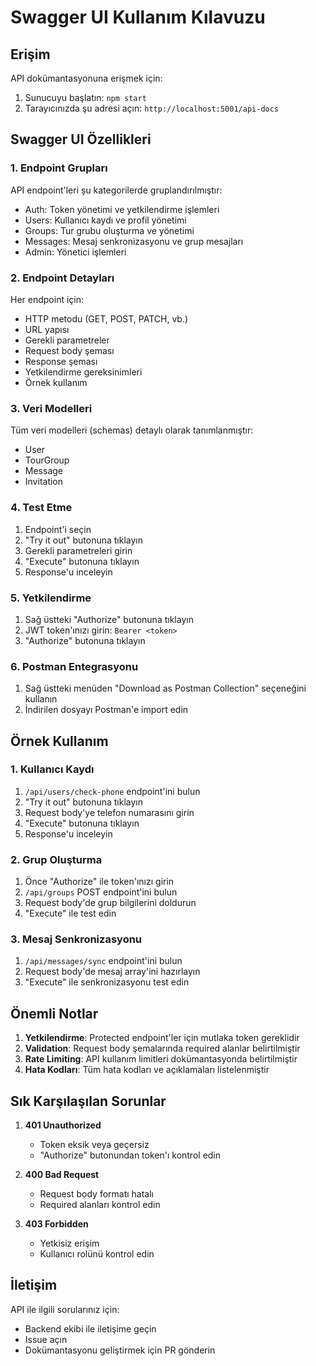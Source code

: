 # Swagger UI Kullanım Kılavuzu

## Erişim

API dokümantasyonuna erişmek için:

1. Sunucuyu başlatın: `npm start`
2. Tarayıcınızda şu adresi açın: `http://localhost:5001/api-docs`

## Swagger UI Özellikleri

### 1. Endpoint Grupları
API endpoint'leri şu kategorilerde gruplandırılmıştır:
- Auth: Token yönetimi ve yetkilendirme işlemleri
- Users: Kullanıcı kaydı ve profil yönetimi
- Groups: Tur grubu oluşturma ve yönetimi
- Messages: Mesaj senkronizasyonu ve grup mesajları
- Admin: Yönetici işlemleri

### 2. Endpoint Detayları
Her endpoint için:
- HTTP metodu (GET, POST, PATCH, vb.)
- URL yapısı
- Gerekli parametreler
- Request body şeması
- Response şeması
- Yetkilendirme gereksinimleri
- Örnek kullanım

### 3. Veri Modelleri
Tüm veri modelleri (schemas) detaylı olarak tanımlanmıştır:
- User
- TourGroup
- Message
- Invitation

### 4. Test Etme
1. Endpoint'i seçin
2. "Try it out" butonuna tıklayın
3. Gerekli parametreleri girin
4. "Execute" butonuna tıklayın
5. Response'u inceleyin

### 5. Yetkilendirme
1. Sağ üstteki "Authorize" butonuna tıklayın
2. JWT token'ınızı girin: `Bearer <token>`
3. "Authorize" butonuna tıklayın

### 6. Postman Entegrasyonu
1. Sağ üstteki menüden "Download as Postman Collection" seçeneğini kullanın
2. İndirilen dosyayı Postman'e import edin

## Örnek Kullanım

### 1. Kullanıcı Kaydı
1. `/api/users/check-phone` endpoint'ini bulun
2. "Try it out" butonuna tıklayın
3. Request body'ye telefon numarasını girin
4. "Execute" butonuna tıklayın
5. Response'u inceleyin

### 2. Grup Oluşturma
1. Önce "Authorize" ile token'ınızı girin
2. `/api/groups` POST endpoint'ini bulun
3. Request body'de grup bilgilerini doldurun
4. "Execute" ile test edin

### 3. Mesaj Senkronizasyonu
1. `/api/messages/sync` endpoint'ini bulun
2. Request body'de mesaj array'ini hazırlayın
3. "Execute" ile senkronizasyonu test edin

## Önemli Notlar

1. **Yetkilendirme**: Protected endpoint'ler için mutlaka token gereklidir
2. **Validation**: Request body şemalarında required alanlar belirtilmiştir
3. **Rate Limiting**: API kullanım limitleri dokümantasyonda belirtilmiştir
4. **Hata Kodları**: Tüm hata kodları ve açıklamaları listelenmiştir

## Sık Karşılaşılan Sorunlar

1. **401 Unauthorized**
   - Token eksik veya geçersiz
   - "Authorize" butonundan token'ı kontrol edin

2. **400 Bad Request**
   - Request body formatı hatalı
   - Required alanları kontrol edin

3. **403 Forbidden**
   - Yetkisiz erişim
   - Kullanıcı rolünü kontrol edin

## İletişim

API ile ilgili sorularınız için:
- Backend ekibi ile iletişime geçin
- Issue açın
- Dokümantasyonu geliştirmek için PR gönderin 